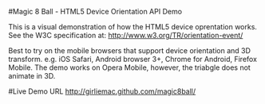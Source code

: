#Magic 8 Ball - HTML5 Device Orientation API Demo

This is a visual demonstration of how the HTML5 device oprentation works.
See the W3C specification at: http://www.w3.org/TR/orientation-event/

Best to try on the mobile browsers that support device orientation and 3D transform.
e.g. iOS Safari, Android browser 3+, Chrome for Android, Firefox Mobile.
The demo works on Opera Mobile, however, the triabgle does not animate in 3D.

#Live Demo URL
http://girliemac.github.com/magic8ball/

